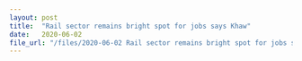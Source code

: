 ```yaml
---
layout: post
title:  "Rail sector remains bright spot for jobs says Khaw"
date:   2020-06-02
file_url: "/files/2020-06-02 Rail sector remains bright spot for jobs says Khaw.pdf"
---
```

